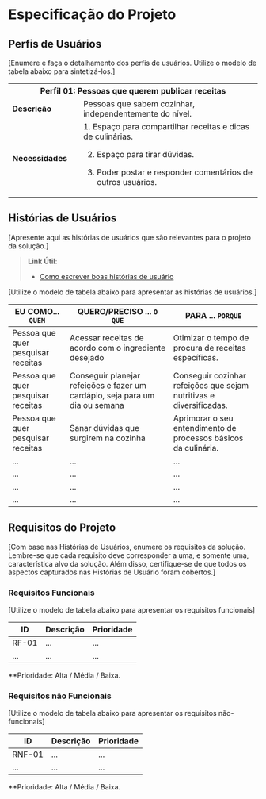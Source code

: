 # Especificação do Projeto

## Perfis de Usuários

[Enumere e faça o detalhamento dos perfis de usuários. Utilize o modelo de tabela abaixo para sintetizá-los.]

<table>
<tbody>
<tr align=center>
<th colspan="2">Perfil 01: Pessoas que querem publicar receitas </th>
</tr> 
<tr>
<td width="150px"><b>Descrição</b></td>
<td width="600px">Pessoas que sabem cozinhar, independentemente do nível.</td>
</tr>
<tr>
<td><b>Necessidades</b></td>
<td>1. Espaço para compartilhar receitas e dicas de culinárias. 

2. Espaço para tirar dúvidas. 

3. Poder postar e responder comentários de outros usuários.</td>
</tr> 
</tbody>
</table>


## Histórias de Usuários

[Apresente aqui as histórias de usuários que são relevantes para o projeto da solução.]

> **Link Útil**:
> - [Como escrever boas histórias de usuário](https://medium.com/vertice/como-escrever-boas-users-stories-hist%C3%B3rias-de-usu%C3%A1rios-b29c75043fac)

[Utilize o modelo de tabela abaixo para apresentar as histórias de usuários.]

|EU COMO... `QUEM`   | QUERO/PRECISO ... `O QUE` |PARA ... `PORQUE`                 |
|--------------------|---------------------------|----------------------------------|
| Pessoa que quer pesquisar receitas                | Acessar receitas de acordo com o ingrediente desejado                        | Otimizar o tempo de procura de receitas específicas.                               |
| Pessoa que quer pesquisar receitas                 | Conseguir planejar refeições e fazer um cardápio, seja para um dia ou semana                        | Conseguir cozinhar refeições que sejam nutritivas e diversificadas.                              |
| Pessoa que quer pesquisar receitas                 | Sanar dúvidas que surgirem na cozinha                        | Aprimorar o seu entendimento de processos básicos da culinária.                               |
| ...                | ...                       | ...                              |
| ...                | ...                       | ...                              |
| ...                | ...                       | ...                              |
| ...                | ...                       | ...                              |

## Requisitos do Projeto

[Com base nas Histórias de Usuários, enumere os requisitos da solução. Lembre-se que cada requisito deve corresponder a uma, e somente uma, característica alvo da solução. Além disso, certifique-se de que todos os aspectos capturados nas Histórias de Usuário foram cobertos.]

### Requisitos Funcionais

[Utilize o modelo de tabela abaixo para apresentar os requisitos funcionais]

|ID    | Descrição                | Prioridade |
|-------|---------------------------------|----|
| RF-01 |  ...                    | ...   | 
|  ...  |  ...                    | ...   |

**Prioridade: Alta / Média / Baixa. 

### Requisitos não Funcionais

[Utilize o modelo de tabela abaixo para apresentar os requisitos não-funcionais]

|ID      | Descrição               |Prioridade |
|--------|-------------------------|----|
| RNF-01 |  ...                    | ...   | 
| ...    |  ...                    | ...   | 

**Prioridade: Alta / Média / Baixa. 

